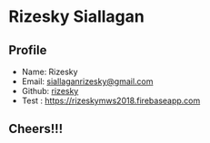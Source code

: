 # Rizesky Siallagan

## Profile

+ Name: Rizesky
+ Email: siallaganrizesky@gmail.com
+ Github: [rizesky](https://github.com/rizesky)
+ Test  : https://rizeskymws2018.firebaseapp.com

## Cheers!!!
